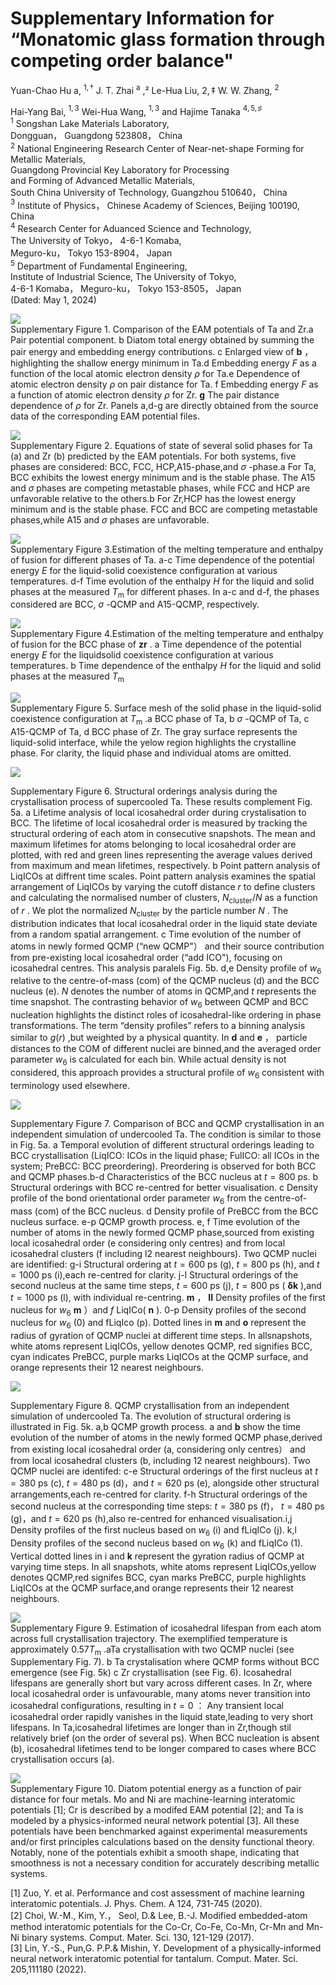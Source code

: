 # Supplementary Information for “Monatomic glass formation through competing order balance"

Yuan-Chao Hu a, $^ { 1 , \dag }$ J. T. Zhai $^ \mathrm { a }$ ,² Le-Hua Liu, $2 , \ddagger$ W. W. Zhang, $^ 2$

Hai-Yang Bai, $^ { 1 , 3 }$ Wei-Hua Wang, $^ { 1 , 3 }$ and Hajime Tanaka $^ { 4 , 5 , \sharp }$   
$^ { 1 }$ Songshan Lake Materials Laboratory,   
Dongguan， Guangdong 523808， China   
$^ 2$ National Engineering Research Center of Near-net-shape Forming for Metallic Materials,   
Guangdong Provincial Key Laboratory for Processing   
and Forming of Advanced Metallic Materials,   
South China University of Technology, Guangzhou 510640， China   
$^ 3$ Institute of Physics， Chinese Academy of Sciences, Beijing 100190, China   
$^ 4$ Research Center for Aduanced Science and Technology,   
The University of Tokyo， 4-6-1 Komaba,   
Meguro-ku， Tokyo 153-8904， Japan   
$^ { 5 }$ Department of Fundamental Engineering,   
Institute of Industrial Science, The University of Tokyo,   
4-6-1 Komaba， Meguro-ku， Tokyo 153-8505， Japan   
(Dated: May 1, 2024)

![](images/084518094b6a980ea3088314cc97e86cabf9f67d03cc901c7d862754ec212216.jpg)  
Supplementary Figure 1. Comparison of the EAM potentials of Ta and Zr.a Pair potential component. b Diatom total energy obtained by summing the pair energy and embedding energy contributions. c Enlarged view of $\mathbf { b }$ ， highlighting the shallow energy minimum in Ta.d Embedding energy $F$ as a function of the local atomic electron density $\rho$ for Ta.e Dependence of atomic electron density $\rho$ on pair distance for Ta. f Embedding energy $F$ as a function of atomic electron density $\rho$ for Zr. $\mathbf { g }$ The pair distance dependence of $\rho$ for Zr. Panels a,d-g are directly obtained from the source data of the corresponding EAM potential files.

![](images/c181343bf0ee1392414a4854a2e9a93ef4b6261bcdb128cf591384c1e86d1bfa.jpg)  
Supplementary Figure 2. Equations of state of several solid phases for Ta (a) and Zr (b) predicted by the EAM potentials. For both systems, five phases are considered: BCC, FCC, HCP,A15-phase,and $\sigma$ -phase.a For Ta, BCC exhibits the lowest energy minimum and is the stable phase. The A15 and $\sigma$ phases are competing metastable phases, while FCC and HCP are unfavorable relative to the others.b For Zr,HCP has the lowest energy minimum and is the stable phase. FCC and BCC are competing metastable phases,while A15 and $\sigma$ phases are unfavorable.

![](images/ef2b4d72dcd5a5fb9c19bcf50dffd0355bdcb9681bbf1ee9396e06c876e6bdc3.jpg)  
Supplementary Figure 3.Estimation of the melting temperature and enthalpy of fusion for different phases of Ta. a-c Time dependence of the potential energy $E$ for the liquid-solid coexistence configuration at various temperatures. d-f Time evolution of the enthalpy $H$ for the liquid and solid phases at the measured $T _ { \mathrm { m } }$ for different phases. In a-c and d-f, the phases considered are BCC, $\sigma$ -QCMP and A15-QCMP, respectively.

![](images/37c9ad6ced72753e0096c33e41676aed0a35b3fee74ec995a9f2af1fdfc95d1a.jpg)  
Supplementary Figure 4.Estimation of the melting temperature and enthalpy of fusion for the BCC phase of $\mathbf { z r }$ . a Time dependence of the potential energy $E$ for the liquidsolid coexistence configuration at various temperatures. b Time dependence of the enthalpy $H$ for the liquid and solid phases at the measured $T _ { \mathrm { m } }$

![](images/bab5c38049337ace70622005c66b2d92f25795d057bfedfb8400499830f0390b.jpg)  
Supplementary Figure 5. Surface mesh of the solid phase in the liquid-solid coexistence configuration at $T _ { \mathrm { m } }$ .a BCC phase of Ta, b $\sigma$ -QCMP of Ta, c A15-QCMP of Ta, d BCC phase of Zr. The gray surface represents the liquid-solid interface, while the yelow region highlights the crystalline phase. For clarity, the liquid phase and individual atoms are omitted.

![](images/ba84d353fbd155afb515e5aadcc5774765c5e796e31cc7d722bf046106c63230.jpg)

Supplementary Figure 6. Structural orderings analysis during the crystallisation process of supercooled Ta. These results complement Fig. 5a. a Lifetime analysis of local icosahedral order during crystalisation to BCC. The lifetime of local icosahedral order is measured by tracking the structural ordering of each atom in consecutive snapshots. The mean and maximum lifetimes for atoms belonging to local icosahedral order are plotted, with red and green lines representing the average values derived from maximum and mean lifetimes, respectively. b Point pattern analysis of LiqICOs at diffrent time scales. Point pattern analysis examines the spatial arrangement of LiqICOs by varying the cutoff distance $r$ to define clusters and calculating the normalised number of clusters, $N _ { \mathrm { c l u s t e r } } / N$ as a function of $r$ . We plot the normalized $N _ { \mathrm { c l u s t e r } }$ by the particle number $N$ . The distribution indicates that local icosahedral order in the liquid state deviate from a random spatial arrangement. c Time evolution of the number of atoms in newly formed QCMP (“new QCMP"） and their source contribution from pre-existing local icosahedral order (“add ICO"), focusing on icosahedral centres. This analysis paralels Fig. 5b. d,e Density profile of $w _ { 6 }$ relative to the centre-of-mass (com) of the QCMP nucleus (d) and the BCC nucleus (e). $N$ denotes the number of atoms in QCMP,and $t$ represents the time snapshot. The contrasting behavior of $\left. w _ { 6 } \right.$ between QCMP and BCC nucleation highlights the distinct roles of icosahedral-like ordering in phase transformations. The term “density profiles” refers to a binning analysis similar to $g ( r )$ ,but weighted by a physical quantity. In $\mathbf { d }$ and $\mathbf { e }$ ， particle distances to the COM of different nuclei are binned,and the averaged order parameter $\left. w _ { 6 } \right.$ is calculated for each bin. While actual density is not considered, this approach provides a structural profile of $\left. w _ { 6 } \right.$ consistent with terminology used elsewhere.

![](images/104fa45ec2a3606326e58d033439a66c4cff902f57e0e662529e21de150c3f61.jpg)

Supplementary Figure 7. Comparison of BCC and QCMP crystallisation in an independent simulation of undercooled Ta. The condition is similar to those in Fig. 5a. a Temporal evolution of different structural orderings leading to BCC crystallisation (LiqICO: ICOs in the liquid phase; FulICO: all ICOs in the system; PreBCC: BCC preordering). Preordering is observed for both BCC and QCMP phases.b-d Characteristics of the BCC nucleus at $t = 8 0 0$ ps. b Structural orderings with BCC re-centred for better visualisation. c Density profile of the bond orientational order parameter $w _ { 6 }$ from the centre-of-mass (com) of the BCC nucleus. d Density profile of PreBCC from the BCC nucleus surface. e-p QCMP growth process. e, f Time evolution of the number of atoms in the newly formed QCMP phase,sourced from existing local icosahedral order (e considering only centres) and from local icosahedral clusters (f including l2 nearest neighbours). Two QCMP nuclei are identified: g-i Structural ordering at $t = 6 0 0$ ps (g), $t = 8 0 0$ ps (h), and $t = 1 0 0 0$ ps (i),each re-centred for clarity. j-l Structural orderings of the second nucleus at the same time steps, $t = 6 0 0$ ps (j), $t = 8 0 0$ ps ( $\mathbf { \delta k }$ ),and $t = 1 0 0 0$ ps (l), with individual re-centring. $\mathbf { m }$ ， $\mathbf { I I }$ Density profiles of the first nucleus for $w _ { 6 }$ $\mathbf { m }$ ）and $f$ LiqICo( $\mathbf { n }$ ). 0-p Density profiles of the second nucleus for $w _ { 6 }$ (0) and fLiqIco (p). Dotted lines in $\mathbf { m }$ and $\mathbf { o }$ represent the radius of gyration of QCMP nuclei at different time steps. In allsnapshots, white atoms represent LiqICOs, yellow denotes QCMP, red signifies BCC, cyan indicates PreBCC, purple marks LiqICOs at the QCMP surface, and orange represents their 12 nearest neighbours.

![](images/205b637ccd79d5e57792d7083bef6e604aafa797dc9927e56111dd540321ea5c.jpg)

Supplementary Figure 8. QCMP crystallisation from an independent simulation of undercooled Ta. The evolution of structural ordering is illustrated in Fig. 5k. a,b QCMP growth process. a and $\mathbf { b }$ show the time evolution of the number of atoms in the newly formed QCMP phase,derived from existing local icosahedral order (a, considering only centres） and from local icosahedral clusters (b, including 12 nearest neighbours). Two QCMP nuclei are identifed: c-e Structural orderings of the first nucleus at $t = 3 8 0$ ps (c), $t = 4 8 0$ ps (d)，and $t = 6 2 0$ ps (e), alongside other structural arrangements,each re-centred for clarity. f-h Structural orderings of the second nucleus at the corresponding time steps: $t = 3 8 0$ ps (f)， $t = 4 8 0$ ps (g)，and $t = 6 2 0$ ps (h),also re-centred for enhanced visualisation.i,j Density profiles of the first nucleus based on $w _ { 6 }$ (i) and fLiqICo (j). k,l Density profiles of the second nucleus based on $w _ { 6 }$ (k) and fLiqICo (1). Vertical dotted lines in i and $\mathbf { k }$ represent the gyration radius of QCMP at varying time steps. In all snapshots, white atoms represent LiqICOs,yellow denotes QCMP,red signifes BCC, cyan marks PreBCC, purple highlights LiqICOs at the QCMP surface,and orange represents their 12 nearest neighbours.

![](images/d1cffd2f8c99bbb345924c788f1922f96e5f08e9d9c2b2670cc1271323eb503a.jpg)  
Supplementary Figure 9. Estimation of icosahedral lifespan from each atom across full crystallisation trajectory. The exemplified temperature is approximately $0 . 5 7 T _ { \mathrm { m } }$ .aTa crystallisation with two QCMP nuclei (see Supplementary Fig. 7). b Ta crystalisation where QCMP forms without BCC emergence (see Fig. 5k) c Zr crystallisation (see Fig. 6). Icosahedral lifespans are generally short but vary across different cases. In Zr, where local icosahedral order is unfavourable, many atoms never transition into icosahedral configurations, resulting in $t = 0$ ： Any transient local icosahedral order rapidly vanishes in the liquid state,leading to very short lifespans. In Ta,icosahedral lifetimes are longer than in Zr,though stil relatively brief (on the order of several ps). When BCC nucleation is absent (b), icosahedral lifetimes tend to be longer compared to cases where BCC crystallisation occurs (a).

![](images/b091d769fde4a14ced254755de0eb67f0b1fbee114b6ed58484f6ff6987c8283.jpg)  
Supplementary Figure 10. Diatom potential energy as a function of pair distance for four metals. Mo and Ni are machine-learning interatomic potentials [1]; Cr is described by a modifed EAM potential [2]; and Ta is modeled by a physics-informed neural network potential [3]. All these potentials have been benchmarked against experimental measurements and/or first principles calculations based on the density functional theory. Notably, none of the potentials exhibit a smooth shape, indicating that smoothness is not a necessary condition for accurately describing metallic systems.

[1] Zuo, Y. et al. Performance and cost assessment of machine learning interatomic potentials. J. Phys. Chem. A 124, 731-745 (2020).   
[2] Choi, W.-M., Kim, Y.， Seol, D.& Lee, B.-J. Modified embedded-atom method interatomic potentials for the Co-Cr, Co-Fe, Co-Mn, Cr-Mn and Mn-Ni binary systems. Comput. Mater. Sci. 130, 121-129 (2017).   
[3] Lin, Y.-S., Pun,G. P.P.& Mishin, Y. Development of a physically-informed neural network interatomic potential for tantalum. Comput. Mater. Sci. 205,111180 (2022).